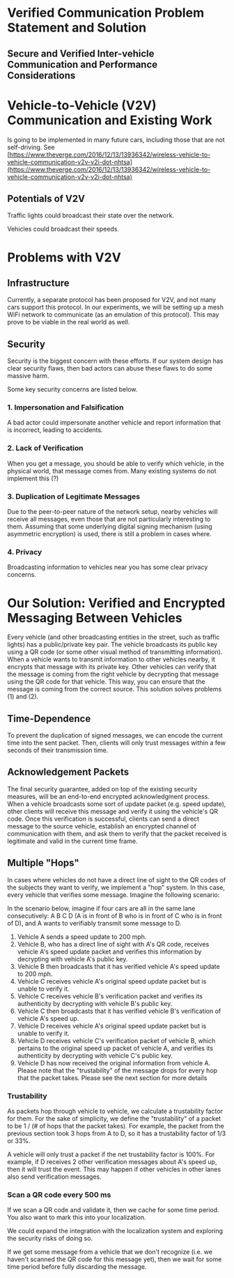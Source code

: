 # Verified Communication Problem Statement and Solution

## Secure and Verified Inter-vehicle Communication and Performance Considerations

# Vehicle-to-Vehicle (V2V) Communication and Existing Work

Is going to be implemented in many future cars, including those that are not self-driving. See [https://www.theverge.com/2016/12/13/13936342/wireless-vehicle-to-vehicle-communication-v2v-v2i-dot-nhtsa](https://www.theverge.com/2016/12/13/13936342/wireless-vehicle-to-vehicle-communication-v2v-v2i-dot-nhtsa)

## Potentials of V2V

Traffic lights could broadcast their state over the network.

Vehicles could broadcast their speeds.

# Problems with V2V

## Infrastructure

Currently, a separate protocol has been proposed for V2V, and not many cars support this protocol. In our experiments, we will be setting up a mesh WiFi network to communicate (as an emulation of this protocol). This may prove to be viable in the real world as well.

## Security

Security is the biggest concern with these efforts. If our system design has clear security flaws, then bad actors can abuse these flaws to do some massive harm.

Some key security concerns are listed below.

### 1. Impersonation and Falsification

A bad actor could impersonate another vehicle and report information that is incorrect, leading to accidents.

### 2. Lack of Verification

When you get a message, you should be able to verify which vehicle, in the physical world, that message comes from. Many existing systems do not implement this (?)

### 3. Duplication of Legitimate Messages

Due to the peer-to-peer nature of the network setup, nearby vehicles will receive all messages, even those that are not particularly interesting to them. Assuming that some underlying digital signing mechanism (using asymmetric encryption) is used, there is still a problem in cases where.

### 4. Privacy

Broadcasting information to vehicles near you has some clear privacy concerns.

# Our Solution: Verified and Encrypted Messaging Between Vehicles

Every vehicle (and other broadcasting entities in the street, such as traffic lights) has a public/private key pair. The vehicle broadcasts its public key using a QR code (or some other visual method of transmitting information). When a vehicle wants to transmit information to other vehicles nearby, it encrypts that message with its private key. Other vehicles can verify that the message is coming from the right vehicle by decrypting that message using the QR code for that vehicle. This way, you can ensure that the message is coming from the correct source. This solution solves problems (1) and (2).

## Time-Dependence

To prevent the duplication of signed messages, we can encode the current time into the sent packet. Then, clients will only trust messages within a few seconds of their transmission time.

## Acknowledgement Packets

The final security guarantee, added on top of the existing security measures, will be an end-to-end encrypted acknowledgment process. When a vehicle broadcasts some sort of update packet (e.g. speed update), other clients will receive this message and verify it using the vehicle's QR code. Once this verification is successful, clients can send a direct message to the source vehicle, establish an encrypted channel of communication with them, and ask them to verify that the packet received is legitimate and valid in the current time frame.

## Multiple "Hops"

In cases where vehicles do not have a direct line of sight to the QR codes of the subjects they want to verify, we implement a "hop" system. In this case, every vehicle that verifies some message. Imagine the following scenario:

In the scenario below, imagine if four cars are all in the same lane consecutively: A B C D (A is in front of B who is in front of C who is in front of D), and A wants to verifiably transmit some message to D.

1. Vehicle A sends a speed update to 200 mph.
2. Vehicle B, who has a direct line of sight with A's QR code, receives vehicle A's speed update packet and verifies this information by decrypting with vehicle A's public key.
3. Vehicle B then broadcasts that it has verified vehicle A's speed update to 200 mph.
4. Vehicle C receives vehicle A's original speed update packet but is unable to verify it.
5. Vehicle C receives vehicle B's verification packet and verifies its authenticity by decrypting with vehicle B's public key.
6. Vehicle C then broadcasts that it has verified vehicle B's verification of vehicle A's speed up.
7. Vehicle D receives vehicle A's original speed update packet but is unable to verify it.
8. Vehicle D receives vehicle C's verification packet of vehicle B, which pertains to the original speed up packet of vehicle A, and verifies its authenticity by decrypting with vehicle C's public key.
9. Vehicle D has now received the original information from vehicle A. Please note that the "trustability" of the message drops for every hop that the packet takes. Please see the next section for more details

### Trustability

As packets hop through vehicle to vehicle, we calculate a trustability factor for them. For the sake of simplicity, we define the "trustability" of a packet to be 1 / (# of hops that the packet takes). For example, the packet from the previous section took 3 hops from A to D, so it has a trustability factor of 1/3 or 33%.

A vehicle will only trust a packet if the net trustability factor is 100%. For example, if D receives 2 other verification messages about A's speed up, then it will trust the event. This may happen if other vehicles in other lanes also send verification messages.

### Scan a QR code every 500 ms

If we scan a QR code and validate it, then we cache for some time period. You also want to mark this into your localization.

We could expand the integration with the localization system and exploring the security risks of doing so.

If we get some message from a vehicle that we don't recognize (i.e. we haven't scanned the QR code for this message yet), then we wait for some time period before fully discarding the message.
